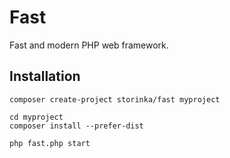 # Fast

Fast and modern PHP web framework.

## Installation

```shell
composer create-project storinka/fast myproject

cd myproject
composer install --prefer-dist

php fast.php start
```
